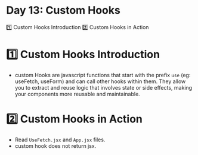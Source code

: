 # Day 13: Custom Hooks

1️⃣ Custom Hooks Introduction
2️⃣ Custom Hooks in Action

# 1️⃣ Custom Hooks Introduction

- custom Hooks are javascript functions that start with the prefix `use` (eg: useFetch, useForm) and can call other hooks within them. They allow you to extract and reuse logic that involves state or side effects, making your components more reusable and maintainable.

# 2️⃣ Custom Hooks in Action

- Read `UseFetch.jsx` and `App.jsx` files.
- custom hook does not return jsx.
